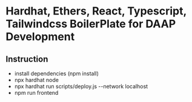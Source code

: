 # Hardhat, Ethers, React, Typescript, Tailwindcss BoilerPlate for DAAP Development

## Instruction
- install dependencies (npm install)
- npx hardhat node
- npx hardhat run scripts/deploy.js --network localhost
- npm run frontend
